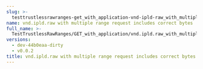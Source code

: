 ```yaml
---
slug: >-
  testtrustlessrawranges-get_with_application-vnd-ipld-raw_with_multiple_range_request_includes_correct_bytes
name: vnd.ipld.raw with multiple range request includes correct bytes
full_name: >-
  TestTrustlessRawRanges/GET_with_application/vnd.ipld.raw_with_multiple_range_request_includes_correct_bytes
versions:
  - dev-44b0eaa-dirty
  - v0.0.2
title: vnd.ipld.raw with multiple range request includes correct bytes
---
```



